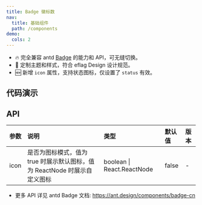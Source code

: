 ```yaml
---
title: Badge 徽标数
nav:
  title: 基础组件
  path: /components
demo:
  cols: 2
---
```


- 🔥 完全兼容 antd [Badge](https://ant.design/components/badge-cn) 的能力和 API，可无缝切换。
- 💄 定制主题和样式，符合 eflag Design 设计规范。
- 🆕 新增 `icon` 属性，支持状态图标，仅设置了 `status` 有效。

## 代码演示

<!-- prettier-ignore -->
<code src="./demo/status.tsx" title="状态点" description="用于表示状态的小圆点。"></code>
<code src="./demo/status-icon.tsx" title="状态图标" description="使用图标标识状态，增强感知。"></code>
<code src="./demo/status-custom-icon.tsx" title="自定义状态图标。"></code>

## API

| 参数 | 说明 | 类型 | 默认值 | 版本 |
| :-- | :-- | :-- | :-- | :-- |
| icon | 是否为图标模式，值为 true 时展示默认图标，值为 ReactNode 时展示自定义图标 | boolean \| React.ReactNode | false | - |

- 更多 API 详见 antd Badge 文档: https://ant.design/components/badge-cn
